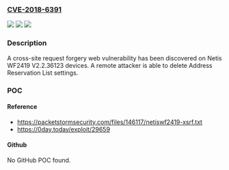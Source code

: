 ### [CVE-2018-6391](https://cve.mitre.org/cgi-bin/cvename.cgi?name=CVE-2018-6391)
![](https://img.shields.io/static/v1?label=Product&message=n%2Fa&color=blue)
![](https://img.shields.io/static/v1?label=Version&message=n%2Fa&color=blue)
![](https://img.shields.io/static/v1?label=Vulnerability&message=n%2Fa&color=brighgreen)

### Description

A cross-site request forgery web vulnerability has been discovered on Netis WF2419 V2.2.36123 devices. A remote attacker is able to delete Address Reservation List settings.

### POC

#### Reference
- https://packetstormsecurity.com/files/146117/netiswf2419-xsrf.txt
- https://0day.today/exploit/29659

#### Github
No GitHub POC found.


